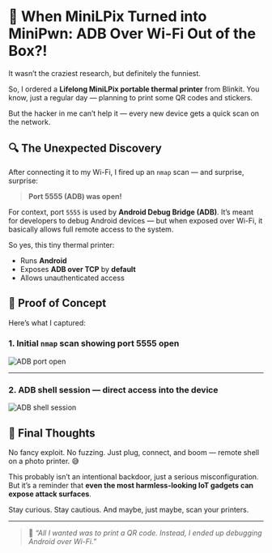 # 📸 When MiniLPix Turned into MiniPwn: ADB Over Wi-Fi Out of the Box?!

It wasn’t the craziest research, but definitely the funniest.

So, I ordered a **Lifelong MiniLPix portable thermal printer** from Blinkit. You know, just a regular day — planning to print some QR codes and stickers.

But the hacker in me can’t help it — every new device gets a quick scan on the network.

## 🔍 The Unexpected Discovery

After connecting it to my Wi-Fi, I fired up an `nmap` scan — and surprise, surprise:

> **Port 5555 (ADB) was open!**

For context, port `5555` is used by **Android Debug Bridge (ADB)**. It’s meant for developers to debug Android devices — but when exposed over Wi-Fi, it basically allows full remote access to the system.

So yes, this tiny thermal printer:
- Runs **Android**
- Exposes **ADB over TCP** by **default**
- Allows unauthenticated access

## 🧪 Proof of Concept

Here’s what I captured:

### 1. Initial `nmap` scan showing port 5555 open

![ADB port open](Public-CVE//lifelong/adb-1.png)

---

### 2. ADB shell session — direct access into the device

![ADB shell session](Public-CVE//lifelong/adb-2.png)

## 💭 Final Thoughts

No fancy exploit. No fuzzing. Just plug, connect, and boom — remote shell on a photo printer. 😅

This probably isn’t an intentional backdoor, just a serious misconfiguration. But it’s a reminder that **even the most harmless-looking IoT gadgets can expose attack surfaces**.

Stay curious. Stay cautious. And maybe, just maybe, scan your printers.

---

> 🐙 _“All I wanted was to print a QR code. Instead, I ended up debugging Android over Wi-Fi.”_

